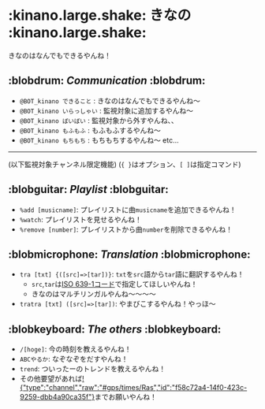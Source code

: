 # :kinano.large.shake: きなの :kinano.large.shake:
きなのはなんでもできるやんね！

## :blobdrum: *Communication* :blobdrum:
- `@BOT_kinano できること` : きなのはなんでもできるやんね～
- `@BOT_kinano いらっしゃい` : 監視対象に追加するやんね～
- `@BOT_kinano ばいばい` : 監視対象から外すやんね、、
- `@BOT_kinano もふもふ` : もふもふするやんね～
- `@BOT_kinano もちもち` : もちもちするやんね～
  etc...

-----

(以下監視対象チャンネル限定機能)
(`{ }`はオプション、`[ ]`は指定コマンド)

## :blobguitar: *Playlist* :blobguitar:
- `%add [musicname]`: プレイリストに曲`musicname`を追加できるやんね！
- `%watch`: プレイリストを見せるやんね！
- `%remove [number]`: プレイリストから曲`number`を削除できるやんね！

## :blobmicrophone: *Translation* :blobmicrophone:
- `tra [txt] {([src]=>[tar])}`: `txt`を`src`語から`tar`語に翻訳するやんね！
    - `src`,`tar`は[ISO 639-1コード](https://ja.wikipedia.org/wiki/ISO_639-1%E3%82%B3%E3%83%BC%E3%83%89%E4%B8%80%E8%A6%A7)で指定してほしいやんね！
    - きなのはマルチリンガルやんね～～～～
- `tratra [txt] ([src]=>[tar])`: やまびこするやんね！やっほ～

## :blobkeyboard: *The others* :blobkeyboard:
- `/[hoge]`: 今の時刻を教えるやんね！
- `ABCやるか`: なぞなぞをだすやんね！
- `trend`: ついったーのトレンドを教えるやんね！
- その他要望があれば[!{"type":"channel","raw":"#gps/times/Ras","id":"f58c72a4-14f0-423c-9259-dbb4a90ca35f"}](https://q.trap.jp/channels/gps/times/Ras)までお願いやんね！